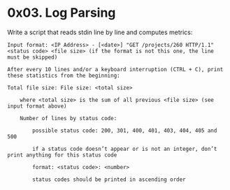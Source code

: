 # 0x03. Log Parsing

Write a script that reads stdin line by line and computes metrics:

	Input format: <IP Address> - [<date>] "GET /projects/260 HTTP/1.1" <status code> <file size> (if the format is not this one, the line must be skipped)

	After every 10 lines and/or a keyboard interruption (CTRL + C), print these statistics from the beginning:

	Total file size: File size: <total size>

		where <total size> is the sum of all previous <file size> (see input format above)

		Number of lines by status code:

			possible status code: 200, 301, 400, 401, 403, 404, 405 and 500

			if a status code doesn’t appear or is not an integer, don’t print anything for this status code

			format: <status code>: <number>

			status codes should be printed in ascending order

